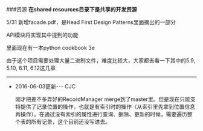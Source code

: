 ###资源
**在shared resources目录下是共享的开发资源**

5/31 新增facade.pdf，是Head First Design Patterns里面摘出的一部分

API模块将实现其中提到的功能

里面现在有一本python cookbook 3e

由于这个项目需要处理大量二进制文件，难度比较大，大家都去看一下其中的5.9, 5.10, 6.11, 6.12这几章

-------

*	2016-06-03更新--- CJC
	
	刚才把差不多弄好的RecordManager merge到了master里。但是现在只能支持提供了记录位置的操作，也就是有索引时的操作（从索引里先拿到位置信息再操作）。在通过没有索引的属性进行查询、删除、更新的时候，需要遍历整个表的所有记录，这个目前还没写进去。 